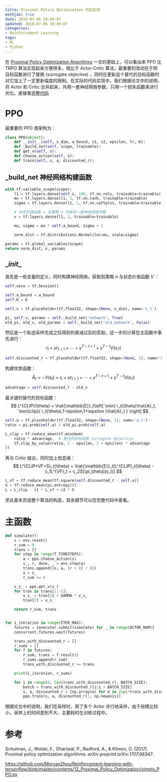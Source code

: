 ```yaml
---
title: Proximal Policy Optimization 代码实现
mathjax: true
date: 2018-07-06 10:49:07
updated: 2018-07-06 10:49:07
categories:
- Reinforcement Learning
tags:
- RL
- Python
---
```


在 [Proximal Policy Optimization Algorithms](https://bluefisher.github.io/2018/07/03/Proximal-Policy-Optimization-Algorithms/) 一文的基础上，可以看出来 PPO 比 TRPO 算法实现起来方便得多，相比于 Actor-Critic 算法，最重要的改动在于把目标函数进行了替换 (surrogate objective) ，同时在更新这个替代的目标函数时对它加上了一定更新幅度的限制。在实际的代码实现中，我们根据论文中的说明，将 Actor 和 Critic 合并起来，共用一套神经网络参数，只用一个损失函数来进行优化。直接看[完整代码](https://github.com/BlueFisher/Reinforcement-Learning/tree/master/Proximal_Policy_Optimization)

<!--more-->

# PPO

最重要的 PPO 类架构为：

```python
class PPO(object):
    def __init__(self, s_dim, a_bound, c1, c2, epsilon, lr, K):
    def _build_net(self, scope, trainable):
    def get_v(self, s):
    def choose_action(self, s):
    def train(self, s, a, discounted_r):
```

## _build_net 神经网络构建函数

```python
with tf.variable_scope(scope):
    l1 = tf.layers.dense(self.s, 100, tf.nn.relu, trainable=trainable)
    mu = tf.layers.dense(l1, 1, tf.nn.tanh, trainable=trainable)
    sigma = tf.layers.dense(l1, 1, tf.nn.softplus, trainable=trainable)

    # 状态价值函数 v 与策略 π 共享同一套神经网络参数
    v = tf.layers.dense(l1, 1, trainable=trainable)

    mu, sigma = mu * self.a_bound, sigma + 1

    norm_dist = tf.distributions.Normal(loc=mu, scale=sigma)

params = tf.global_variables(scope)
return norm_dist, v, params
```

## \__init__

首先是一些变量的定义，同时构建神经网络，获取到策略 $\pi$ 与状态价值函数 $V$ ：

```python
self.sess = tf.Session()

self.a_bound = a_bound
self.K = K

self.s = tf.placeholder(tf.float32, shape=(None, s_dim), name='s_t')

pi, self.v, params = self._build_net('network', True)
old_pi, old_v, old_params = self._build_net('old_network', False)
```

然后是一个轨迹采样完成之后得到的衰减过后的奖励，这一步的计算在主函数中事先进行：
$$
r_t + \gamma r_{t+1} + \cdots + \gamma^{T-t+1}  + \gamma^{T-t} V(s_T)
$$

```python
self.discounted_r = tf.placeholder(tf.float32, shape=(None, 1), name='discounted_r')
```

构建优势函数：
$$
\hat{A}_t = -V(s_t) + r_t + \gamma r_{t+1} + \cdots + \gamma^{T-t+1}  + \gamma^{T-t} V(s_T)
$$

```python
advantage = self.discounted_r - old_v
```

最关键的替代的目标函数：
$$
L^{CLIP}(\theta) = \hat{\mathbb{E}}_t\left[ \min( r_t(\theta)\hat{A}_t, \text{clip}( r_t(\theta),1-\epsilon,1+\epsilon )\hat{A}_t ) \right]
$$

```python
self.a = tf.placeholder(tf.float32, shape=(None, 1), name='a_t')
ratio = pi.prob(self.a) / old_pi.prob(self.a)

L_clip = tf.reduce_mean(tf.minimum(
    ratio * advantage,  # 替代的目标函数 surrogate objective
    tf.clip_by_value(ratio, 1 - epsilon, 1 + epsilon) * advantage
))
```

再与 Critic 结合，同时加上信息熵：
$$
L^{CLIP+VF+S}_t(\theta) = \hat{\mathbb{E}}_t[L^{CLIP}_t(\theta) -c_1L^{VF}_t + c_2S[\pi_\theta](s_t)]
$$

```python
L_vf = tf.reduce_mean(tf.square(self.discounted_r - self.v))
S = tf.reduce_mean(pi.entropy())
L = L_clip - c1 * L_vf + c2 * S
```

至此基本完成整个算法的构造，其余细节可以在完整代码中查看。

# 主函数

```python
def simulate():
    s = env.reset()
    r_sum = 0
    trans = []
    for step in range(T_TIMESTEPS):
        a = ppo.choose_action(s)
        s_, r, done, _ = env.step(a)
        trans.append([s, a, (r + 8) / 8])
        s = s_
        r_sum += r

    v_s_ = ppo.get_v(s_)
    for tran in trans[::-1]:
        v_s_ = tran[2] + GAMMA * v_s_
        tran[2] = v_s_

    return r_sum, trans


for i_iteration in range(ITER_MAX):
    futures = [executor.submit(simulate) for _ in range(ACTOR_NUM)]
    concurrent.futures.wait(futures)

    trans_with_discounted_r = []
    r_sums = []
    for f in futures:
        r_sum, trans = f.result()
        r_sums.append(r_sum)
        trans_with_discounted_r += trans

    print(i_iteration, r_sums)

    for i in range(0, len(trans_with_discounted_r), BATCH_SIZE):
        batch = trans_with_discounted_r[i:i + BATCH_SIZE]
        s, a, discounted_r = [np.array(e) for e in zip(*trans_with_discounted_r)]
        ppo.train(s, a, discounted_r[:, np.newaxis])
```

根据论文中的说明，我们在采样时，用了多个 Actor 并行地采样，由于规模比较小，采样上的时间差别不大，主要耗时在训练过程中。

# 参考

Schulman, J., Wolski, F., Dhariwal, P., Radford, A., & Klimov, O. (2017). Proximal policy optimization algorithms. *arXiv preprint arXiv:1707.06347*. 

https://github.com/MorvanZhou/Reinforcement-learning-with-tensorflow/blob/master/contents/12_Proximal_Policy_Optimization/simply_PPO.py